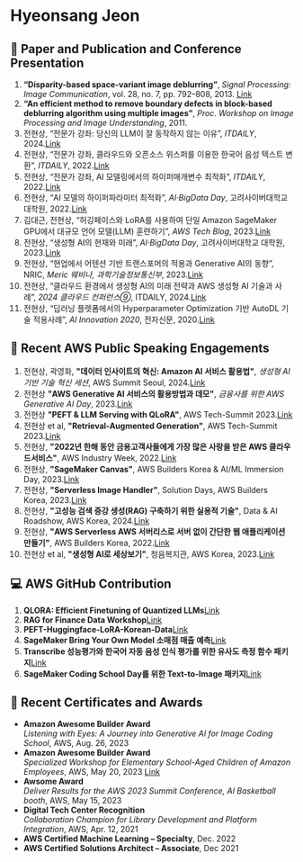 # Hyeonsang Jeon

## 📑 Paper and Publication and Conference Presentation


1. **“Disparity-based space-variant image deblurring”**, *Signal Processing: Image Communication*, vol. 28, no. 7, pp. 792–808, 2013. [Link](https://github.com/hyeonsangjeon/disparity-based-space-vagriant-image-deblurring)
2. **“An efficient method to remove boundary defects in block-based deblurring algorithm using multiple images”**, *Proc. Workshop on Image Processing and Image Understanding*, 2011.
3. 전현상, “전문가 강좌: 당신의 LLM이 잘 동작하지 않는 이유”, *ITDAILY*, 2024.[Link](http://www.itdaily.kr/news/articleView.html?idxno=223730)
4. 전현상, “전문가 강좌, 클라우드와 오픈소스 위스퍼를 이용한 한국어 음성 텍스트 변환”, *ITDAILY*, 2022.[Link](http://www.itdaily.kr/news/articleView.html?idxno=213297)
4. 전현상, “전문가 강좌, AI 모델링에서의 하이퍼매개변수 최적화”, *ITDAILY*, 2022.[Link](http://www.itdaily.kr/news/articleView.html?idxno=210339)
5. 전현상, “AI 모델의 하이퍼파라미터 최적화”, *AI·BigData Day*, 고려사이버대학교 대학원, 2022.[Link](https://www.youtube.com/live/_sQss701K2U?si=_0BxvYw6yacDLAwZ&t=4752)
6. 김대근, 전현상, “허깅페이스와 LoRA를 사용하여 단일 Amazon SageMaker GPU에서 대규모 언어 모델(LLM) 훈련하기”, *AWS Tech Blog*, 2023.[Link](https://aws.amazon.com/ko/blogs/tech/train-a-large-language-model-on-a-single-amazon-sagemaker-gpu-with-hugging-face-and-lora/)
7. 전현상, “생성형 AI의 현재와 미래”, *AI·BigData Day*, 고려사이버대학교 대학원, 2023.[Link](https://www.youtube.com/watch?v=42gIUWYLrws&t=2s)
8. 전현상, “현업에서 어텐션 기반 트랜스포머의 적용과 Generative AI의 동향”, NRIC, *Meric 웨비나, 과학기술정보통신부*, 2023.[Link](https://www.nric.or.kr/onlineSeminar/onlineSeminarVodView.do?currentPage=1&onlineSeminaInfoId=221&centerCd=)
9. 전현상, “클라우드 환경에서 생성형 AI의 미래 전략과 AWS 생성형 AI 기술과 사례”, *2024 클라우드 컨퍼런스⑨*, ITDAILY, 2024.[Link](https://www.youtube.com/watch?v=Fy9SRt-q1wY)
10. 전현상, “딥러닝 플렛폼에서의 Hyperparameter Optimization 기반 AutoDL 기술 적용사례”, *AI Innovation 2020*, 전자신문, 2020.[Link](https://youtu.be/QMorERxb1YY?si=iN8opTIjZPc2tTzq)
 

## 🎤 Recent AWS Public Speaking Engagements

1. 전현상, 곽영화, **"데이터 인사이트의 혁신: Amazon AI 서비스 활용법"**, *생성형 AI 기반 기술 혁신 세션*, AWS Summit Seoul, 2024.[Link](https://youtu.be/99G_qL6bojA?si=kT-_339nKUbnOxAL&t=479)
2. 전현상 **"AWS Generative AI 서비스의 활용방법과 데모"**, *금융사를 위한 AWS Generative AI Day*, 2023.[Link](https://d1.eventservice.kr/2023/aws/00/0808_gen_ai/0808_AWS_gen_ai.html)
3. 전현상  **"PEFT & LLM Serving with QLoRA"**, AWS Tech-Summit 2023.[Link]()
4. 전현상 et al, **"Retrieval-Augmented Generation"**, AWS Tech-Summit 2023.[Link]()
5. 전현상, **"2022년 한해 동안 금용고객사들에게 가장 많은 사랑을 받은 AWS 클라우드서비스"**, AWS Industry Week, 2022.[Link](https://kr-resources.awscloud.com/aws-industry-week-2022-fintech/2022%EB%85%84-%ED%95%9C-%ED%95%B4-%EB%8F%99%EC%95%88-%EA%B8%88%EC%9C%B5-%EA%B3%A0%EA%B0%9D%EC%82%AC%EB%93%A4%EC%97%90%EA%B2%8C-%EA%B0%80%EC%9E%A5-%EB%A7%8E%EC%9D%80-%EC%82%AC%EB%9E%91%EC%9D%84-%EB%B0%9B%EC%9D%80-aws-%ED%81%B4%EB%9D%BC%EC%9A%B0%EB%93%9C-%EC%84%9C%EB%B9%84%EC%8A%A4)
6. 전현상, **"SageMaker Canvas"**, AWS Builders Korea & AI/ML Immersion Day, 2023.[Link](https://aiml-immersionday-kr.splashthat.com/)
7. 전현상, **"Serverless Image Handler"**, Solution Days, AWS Builders Korea, 2023.[Link](https://aws-startup-lofts.com/apj/external-event/3b338a87-43c0-41a1-a983-d57894d7da30)
8. 전현상, **"고성능 검색 증강 생성(RAG) 구축하기 위한 실용적 기술"**, Data & AI Roadshow, AWS Korea, 2024.[Link](https://pages.awscloud.com/aws-kr-data-ai-roadshow-2024.html)
9. 전현상, **"AWS Serverless AWS 서버리스로 서버 없이 간단한 웹 애플리케이션 만들기"**, AWS Builders Korea, 2022.[Link](https://kr-resources.awscloud.com/aws-builders-korea-level100/aug22-aws-serverless-services?trk=sl_eventpg_krbuilders&trkcampaign=aws-builders-kr)
10. 전현상 et al, **"생성형 AI로 세상보기"**, 청음복지관, AWS Korea, 2023.[Link](http://m.ignnews.co.kr/news/articleView.html?idxno=13535)


## 💻 AWS GitHub Contribution

1.  **QLORA: Efficient Finetuning of Quantized LLMs**[Link](https://github.com/aws-samples/aws-ai-ml-workshop-kr/tree/master/genai/aws-gen-ai-kr/30_fine_tune/01-instruction-tuning-peft-qlora)
2.  **RAG for Finance Data Workshop**[Link](https://github.com/aws-samples/aws-ai-ml-workshop-kr/tree/master/genai/aws-gen-ai-kr/20_applications/04_rag_finance_opensearch_sllm_workshop)
3.  **PEFT-Huggingface-LoRA-Korean-Data**[Link](https://github.com/aws-samples/aws-ai-ml-workshop-kr/tree/master/genai/aws-gen-ai-kr/30_fine_tune/02-tutorial-huggingface-peft-basic-lora)
4.  **SageMaker Bring Your Own Model 소매점 매출 예측**[Link](https://github.com/aws-samples/aws-ai-ml-workshop-kr/tree/master/sagemaker/byom/01-scikit-sagemaker-inference-retail-analysis)
5.  **Transcribe 성능평가와 한국어 자동 음성 인식 평가를 위한 유사도 측정 함수 패키지**[Link](https://github.com/hyeonsangjeon/computing-Korean-STT-error-rates)
6.  **SageMaker Coding School Day를 위한 Text-to-Image 패키지**[Link](https://github.com/hyeonsangjeon/AIsketcher)


## 🏅 Recent Certificates and Awards

- **Amazon Awesome Builder Award**  
  *Listening with Eyes: A Journey into Generative AI for Image Coding School*, AWS, Aug. 26, 2023
- **Amazon Awesome Builder Award**  
  *Specialized Workshop for Elementary School-Aged Children of Amazon Employees*, AWS, May 20, 2023 [Link](https://www.linkedin.com/pulse/things-sometimes-more-important-than-technology-%ED%98%84%EC%83%81-%EC%A0%84/)
- **Awsome Award**  
  *Deliver Results for the AWS 2023 Summit Conference, AI Basketball booth*, AWS, May 15, 2023
- **Digital Tech Center Recognition**  
  *Collaboration Champion for Library Development and Platform Integration*, AWS, Apr. 12, 2021
- **AWS Certified Machine Learning – Specialty**, Dec. 2022
- **AWS Certified Solutions Architect – Associate**, Dec 2021
